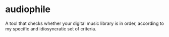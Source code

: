 # audiophile

A tool that checks whether your digital music library is in order, according to my specific and idiosyncratic set of criteria.
